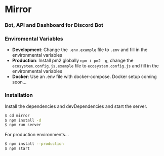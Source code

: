 # Mirror
### Bot, API and Dashboard for Discord Bot

### Enviromental Variables

- **Development**: Change the `.env.example` file to `.env` and fill in the environmental variables
- **Production**: Install pm2 globally `npm i pm2 -g`, change the `ecosystem.config.js.example` file to `ecosystem.config.js` and fill in the environmental variables
- **Docker**: Use an .env file with docker-compose. Docker setup coming soon...

### Installation

Install the dependencies and devDependencies and start the server.

```sh
$ cd mirror
$ npm install -d
$ npm run server
```

For production environments...

```sh
$ npm install --production
$ npm start
```